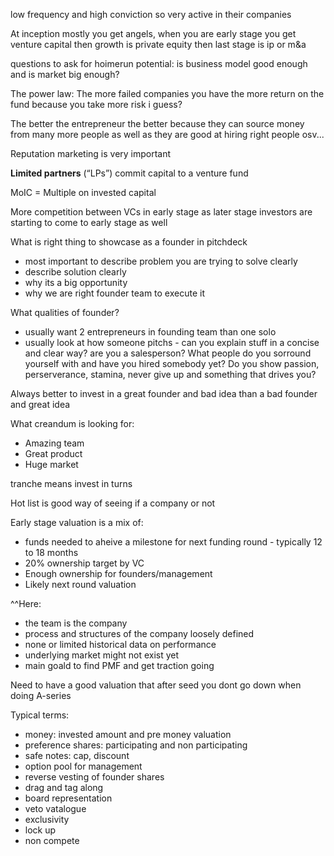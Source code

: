 
low frequency and high conviction so very active in their companies

At inception mostly you get angels, when you are early stage you get venture capital then growth is private equity then last stage is ip or m&a

questions to ask for hoimerun potential: is business model good enough and is market big enough?

The power law: The more failed companies you have the more return on the fund because you take more risk i guess?

The better the entrepreneur the better because they can source money from many more people as well as they are good at hiring right people osv...

Reputation marketing is very important

**Limited partners** (“LPs”) commit capital to a venture fund

MoIC = Multiple on invested capital

More competition between VCs in early stage as later stage investors are starting to come to early stage as well


What is right thing to showcase as a founder in pitchdeck
- most important to describe problem you are trying to solve clearly
- describe solution clearly
- why its a big opportunity
- why we are right founder team to execute it

What qualities of founder?
- usually want 2 entrepreneurs in founding team than one solo
- usually look at how someone pitchs - can you explain stuff in a concise and clear way? are you a salesperson? What people do you sorround yourself with and have you hired somebody yet? Do you show passion, perserverance, stamina, never give up and something that drives you?

Always better to invest in a great founder and bad idea than a bad founder and great idea


What creandum is looking for:
- Amazing team
- Great product
- Huge market

tranche means invest in turns

Hot list is good way of seeing if a company or not

Early stage valuation is a mix of:
- funds needed to aheive a milestone for next funding round - typically 12 to 18 months
- 20% ownership target by VC
- Enough ownership for founders/management
- Likely next round valuation

^^Here:
- the team is the company
- process and structures of the company loosely defined
- none or limited historical data on performance
- underlying market might not exist yet
- main goald to find PMF and get traction going

Need to have a good valuation that after seed you dont go down when doing A-series



Typical terms:
- money: invested amount and pre money valuation
- preference shares: participating and non participating
- safe notes: cap, discount 
- option pool for management
- reverse vesting of founder shares
- drag and tag along
- board representation
- veto vatalogue
- exclusivity
- lock up
- non compete